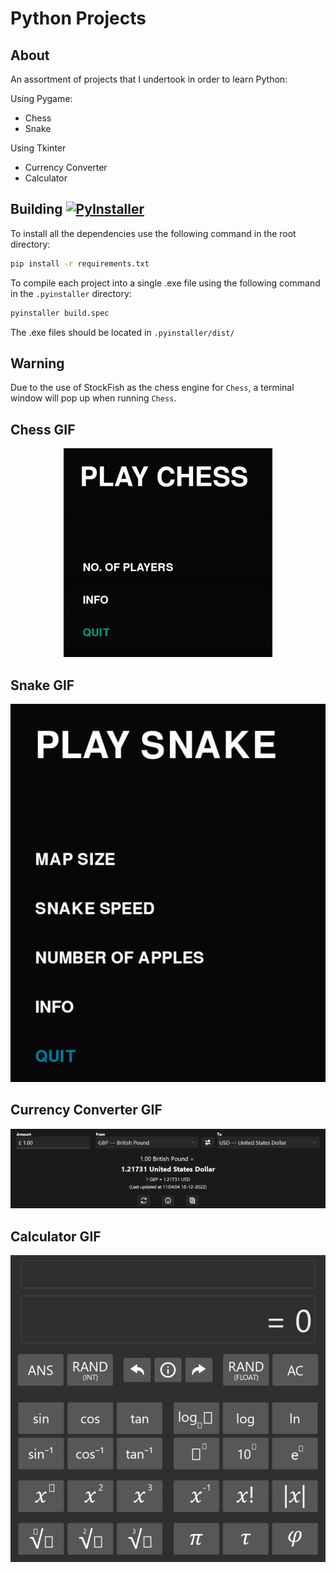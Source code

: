 # Python Projects

## About

An assortment of projects that I undertook in order to learn Python:

Using Pygame:

* Chess
* Snake

Using Tkinter

* Currency Converter
* Calculator

## Building [![PyInstaller](https://github.com/J-Afzal/Python-Projects/workflows/PyInstaller/badge.svg)](https://github.com/J-Afzal/Python-Projects/actions/workflows/pyinstaller.yml)

To install all the dependencies use the following command in the root directory:

```cmd
pip install -r requirements.txt
```

To compile each project into a single .exe file using the following command in the `.pyinstaller` directory:

```cmd
pyinstaller build.spec
```

The .exe files should be located in `.pyinstaller/dist/`

## Warning

Due to the use of StockFish as the chess engine for `Chess`, a terminal window will pop up when running `Chess`.

## Chess GIF

<p align="center">
  <img src="screenshots/chess.gif">
</p>

## Snake GIF

<p align="center">
  <img src="screenshots/snake.gif">
</p>

## Currency Converter GIF

<p align="center">
  <img src="screenshots/currency_converter.gif">
</p>

## Calculator GIF

<p align="center">
  <img src="screenshots/calculator.gif">
</p>
